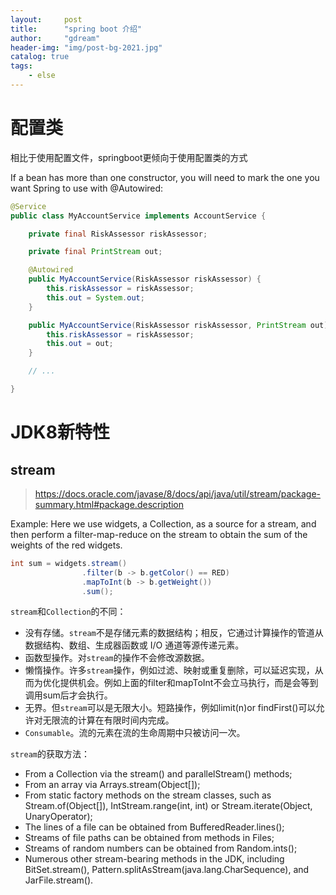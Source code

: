 ```yaml
---
layout:     post
title:      "spring boot 介绍"
author:     "gdream"
header-img: "img/post-bg-2021.jpg"
catalog: true
tags:
    - else
---
```


# 配置类
相比于使用配置文件，springboot更倾向于使用配置类的方式

If a bean has more than one constructor, you will need to mark the one you want Spring to use with @Autowired:
```java
@Service
public class MyAccountService implements AccountService {

    private final RiskAssessor riskAssessor;

    private final PrintStream out;

    @Autowired
    public MyAccountService(RiskAssessor riskAssessor) {
        this.riskAssessor = riskAssessor;
        this.out = System.out;
    }

    public MyAccountService(RiskAssessor riskAssessor, PrintStream out) {
        this.riskAssessor = riskAssessor;
        this.out = out;
    }

    // ...

}
```

# JDK8新特性
## stream
> https://docs.oracle.com/javase/8/docs/api/java/util/stream/package-summary.html#package.description

Example: Here we use widgets, a Collection<Widget>, as a source for a stream, and then perform a filter-map-reduce on the stream to obtain the sum of the weights of the red widgets. 
```java
int sum = widgets.stream()
                .filter(b -> b.getColor() == RED)
                .mapToInt(b -> b.getWeight())
                .sum();
```

`stream`和`Collection`的不同：
- 没有存储。`stream`不是存储元素的数据结构；相反，它通过计算操作的管道从数据结构、数组、生成器函数或 I/O 通道等源传递元素。
- 函数型操作。对`stream`的操作不会修改源数据。
- 懒惰操作。许多`stream`操作，例如过滤、映射或重复删除，可以延迟实现，从而为优化提供机会。例如上面的filter和mapToInt不会立马执行，而是会等到调用sum后才会执行。
- 无界。但`stream`可以是无限大小。短路操作，例如limit(n)or findFirst()可以允许对无限流的计算在有限时间内完成。
- `Consumable`。流的元素在流的生命周期中只被访问一次。

`stream`的获取方法：
- From a Collection via the stream() and parallelStream() methods;
- From an array via Arrays.stream(Object[]);
- From static factory methods on the stream classes, such as Stream.of(Object[]), IntStream.range(int, int) or Stream.iterate(Object, UnaryOperator);
- The lines of a file can be obtained from BufferedReader.lines();
- Streams of file paths can be obtained from methods in Files;
- Streams of random numbers can be obtained from Random.ints();
- Numerous other stream-bearing methods in the JDK, including BitSet.stream(), Pattern.splitAsStream(java.lang.CharSequence), and JarFile.stream().